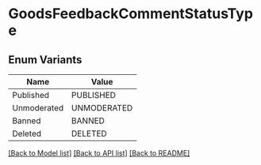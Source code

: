 # GoodsFeedbackCommentStatusType

## Enum Variants

| Name | Value |
|---- | -----|
| Published | PUBLISHED |
| Unmoderated | UNMODERATED |
| Banned | BANNED |
| Deleted | DELETED |


[[Back to Model list]](../README.md#documentation-for-models) [[Back to API list]](../README.md#documentation-for-api-endpoints) [[Back to README]](../README.md)



